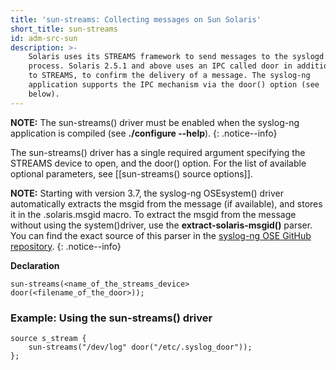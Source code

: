 ```yaml
---
title: 'sun-streams: Collecting messages on Sun Solaris'
short_title: sun-streams
id: adm-src-sun
description: >-
    Solaris uses its STREAMS framework to send messages to the syslogd
    process. Solaris 2.5.1 and above uses an IPC called door in addition
    to STREAMS, to confirm the delivery of a message. The syslog-ng
    application supports the IPC mechanism via the door() option (see
    below).
---
```


**NOTE:** The sun-streams() driver must be enabled when the syslog-ng
application is compiled (see **./configure --help**).
{: .notice--info}

The sun-streams() driver has a single required argument specifying the
STREAMS device to open, and the door() option. For the list of available
optional parameters, see
[[sun-streams() source options]]. 

**NOTE:** Starting with version 3.7, the syslog-ng OSEsystem() driver
automatically extracts the msgid from the message (if available), and
stores it in the .solaris.msgid macro. To extract the msgid from the
message without using the system()driver, use the
**extract-solaris-msgid()** parser. You can find the exact source of
this parser in the [syslog-ng OSE GitHub repository](https://github.com/syslog-ng/syslog-ng/blob/master/scl/solaris/plugin.conf).
{: .notice--info}

**Declaration**

```config
sun-streams(<name_of_the_streams_device> door(<filename_of_the_door>));
```

### Example: Using the sun-streams() driver

```config
source s_stream {
    sun-streams("/dev/log" door("/etc/.syslog_door"));
};
```
